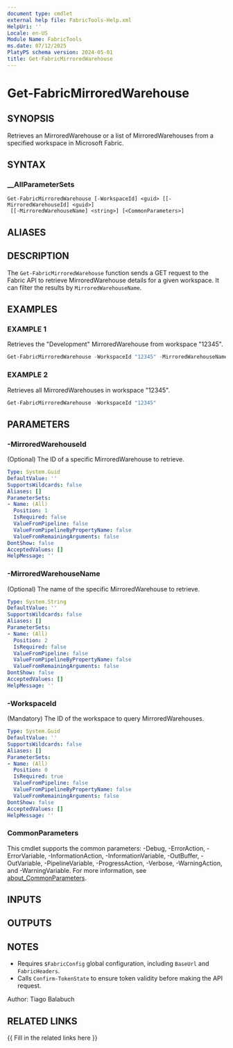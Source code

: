 ```yaml
---
document type: cmdlet
external help file: FabricTools-Help.xml
HelpUri: ''
Locale: en-US
Module Name: FabricTools
ms.date: 07/12/2025
PlatyPS schema version: 2024-05-01
title: Get-FabricMirroredWarehouse
---
```


# Get-FabricMirroredWarehouse

## SYNOPSIS

Retrieves an MirroredWarehouse or a list of MirroredWarehouses from a specified workspace in Microsoft Fabric.

## SYNTAX

### __AllParameterSets

```
Get-FabricMirroredWarehouse [-WorkspaceId] <guid> [[-MirroredWarehouseId] <guid>]
 [[-MirroredWarehouseName] <string>] [<CommonParameters>]
```

## ALIASES

## DESCRIPTION

The `Get-FabricMirroredWarehouse` function sends a GET request to the Fabric API to retrieve MirroredWarehouse details for a given workspace.
It can filter the results by `MirroredWarehouseName`.

## EXAMPLES

### EXAMPLE 1

Retrieves the "Development" MirroredWarehouse from workspace "12345".

```powershell
Get-FabricMirroredWarehouse -WorkspaceId "12345" -MirroredWarehouseName "Development"
```

### EXAMPLE 2

Retrieves all MirroredWarehouses in workspace "12345".

```powershell
Get-FabricMirroredWarehouse -WorkspaceId "12345"
```

## PARAMETERS

### -MirroredWarehouseId

(Optional) The ID of a specific MirroredWarehouse to retrieve.

```yaml
Type: System.Guid
DefaultValue: ''
SupportsWildcards: false
Aliases: []
ParameterSets:
- Name: (All)
  Position: 1
  IsRequired: false
  ValueFromPipeline: false
  ValueFromPipelineByPropertyName: false
  ValueFromRemainingArguments: false
DontShow: false
AcceptedValues: []
HelpMessage: ''
```

### -MirroredWarehouseName

(Optional) The name of the specific MirroredWarehouse to retrieve.

```yaml
Type: System.String
DefaultValue: ''
SupportsWildcards: false
Aliases: []
ParameterSets:
- Name: (All)
  Position: 2
  IsRequired: false
  ValueFromPipeline: false
  ValueFromPipelineByPropertyName: false
  ValueFromRemainingArguments: false
DontShow: false
AcceptedValues: []
HelpMessage: ''
```

### -WorkspaceId

(Mandatory) The ID of the workspace to query MirroredWarehouses.

```yaml
Type: System.Guid
DefaultValue: ''
SupportsWildcards: false
Aliases: []
ParameterSets:
- Name: (All)
  Position: 0
  IsRequired: true
  ValueFromPipeline: false
  ValueFromPipelineByPropertyName: false
  ValueFromRemainingArguments: false
DontShow: false
AcceptedValues: []
HelpMessage: ''
```

### CommonParameters

This cmdlet supports the common parameters: -Debug, -ErrorAction, -ErrorVariable,
-InformationAction, -InformationVariable, -OutBuffer, -OutVariable, -PipelineVariable,
-ProgressAction, -Verbose, -WarningAction, and -WarningVariable. For more information, see
[about_CommonParameters](https://go.microsoft.com/fwlink/?LinkID=113216).

## INPUTS

## OUTPUTS

## NOTES

- Requires `$FabricConfig` global configuration, including `BaseUrl` and `FabricHeaders`.
- Calls `Confirm-TokenState` to ensure token validity before making the API request.

Author: Tiago Balabuch

## RELATED LINKS

{{ Fill in the related links here }}

